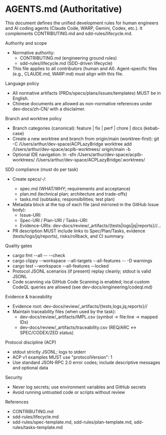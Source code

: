 # AGENTS.md (Authoritative)

This document defines the unified development rules for human engineers and AI coding agents (Claude Code, WARP, Gemini, Codex, etc.). It complements CONTRIBUTING.md and sdd-rules/lifecycle.md.

Authority and scope
- Normative authority:
  - CONTRIBUTING.md (engineering ground rules)
  - sdd-rules/lifecycle.md (SDD-driven lifecycle)
- This file applies to all contributors (human and AI). Agent-specific files (e.g., CLAUDE.md, WARP.md) must align with this file.

Language policy
- All normative artifacts (PRDs/specs/plans/issues/templates) MUST be in English.
- Chinese documents are allowed as non-normative references under dev-docs/zh-CN/ with a disclaimer.

Branch and worktree policy
- Branch categories (canonical): feature | fix | perf | chore | docs (kebab-case)
- Create a new worktree and branch from origin/main (worktree-first):
  git -C /Users/arthur/dev-space/ACPLazyBridge worktree add /Users/arthur/dev-space/acplb-worktrees/<task-dir> origin/main -b <branch>
- Optional IDE navigation:
  ln -sfn /Users/arthur/dev-space/acplb-worktrees/<task-dir> /Users/arthur/dev-space/ACPLazyBridge/.worktrees/<task-dir>

SDD compliance (must do per task)
- Create specs/<NNN>-<slug>/:
  - spec.md (WHAT/WHY; requirements and acceptance)
  - plan.md (technical plan; architecture and trade-offs)
  - tasks.md (subtasks; responsibilities; test plan)
- Metadata block at the top of each file (and mirrored in the GitHub Issue body):
  - Issue-URI: <link to the GitHub issue>
  - Spec-URI / Plan-URI / Tasks-URI: <self links>
  - Evidence-URIs: dev-docs/review/_artifacts/{tests|logs|jq|reports}/<task>/...
- PR description MUST include links to Spec/Plan/Tasks, evidence (tests/logs/jq/reports), risks/rollback, and CI summary.

Quality gates
- cargo fmt --all -- --check
- cargo clippy --workspace --all-targets --all-features -- -D warnings
- cargo test --workspace --all-features --locked
- Protocol JSONL scenarios (if present) replay cleanly; stdout is valid JSONL
- Code scanning via GitHub Code Scanning is enabled; local custom CodeQL queries are allowed (see dev-docs/engineering/codeql.md)

Evidence & traceability
- Evidence root: dev-docs/review/_artifacts/{tests,logs,jq,reports}/<task>/
- Maintain traceability files (when used by the task):
  - dev-docs/review/_artifacts/IMPL.csv (symbol → file:line → mapped IDs)
  - dev-docs/review/_artifacts/traceability.csv (REQ/ARC ↔ SPEC/CODEX/ZED status)

Protocol discipline (ACP)
- stdout strictly JSONL; logs to stderr
- ACP v1 examples MUST use "protocolVersion": 1
- Use standard JSON-RPC 2.0 error codes; include descriptive messages and optional data

Security
- Never log secrets; use environment variables and GitHub secrets
- Avoid running untrusted code or scripts without review

References
- CONTRIBUTING.md
- sdd-rules/lifecycle.md
- sdd-rules/spec-template.md, sdd-rules/plan-template.md, sdd-rules/tasks-template.md

